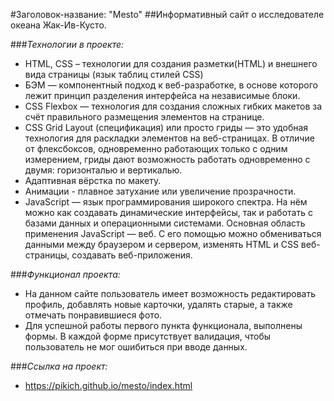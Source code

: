 #Заголовок-название: "Mesto"
##Информативный сайт о исследователе океана Жак-Ив-Кусто.

###_Технологии в проекте:_
* HTML, CSS – технологии для создания разметки(HTML) и внешнего вида страницы (язык таблиц стилей CSS)
* БЭМ  — компонентный подход к веб-разработке, в основе которого лежит принцип разделения интерфейса на независимые блоки.
* CSS Flexbox — технология для создания сложных гибких макетов за счёт правильного размещения элементов на странице.
* CSS Grid Layout (спецификация) или просто гриды — это удобная технология для раскладки элементов на веб-страницах. В отличие от флексбоксов, одновременно работающих только с одним измерением, гриды дают возможность работать одновременно с двумя: горизонталью и вертикалью.
* Адаптивная вёрстка по макету.
* Анимации - плавное затухание или увеличение прозрачности.
* JavaScript — язык программирования широкого спектра. На нём можно как создавать динамические интерфейсы, так и работать с базами данных и операционными системами.
Основная область применения JavaScript — веб. С его помощью можно обмениваться данными между браузером и сервером, изменять HTML и CSS веб-страницы, создавать веб-приложения.

###_Функционал проекта:_
* На данном сайте пользователь имеет возможность редактировать профиль, добавлять новые карточки, удалять старые, а также отмечать понравившиеся фото. 
* Для успешной работы первого пункта функционала, выполнены формы. В каждой форме присутствует валидация, чтобы пользователь не мог ошибиться при вводе данных.


###_Ссылка на проект:_
* https://pikich.github.io/mesto/index.html